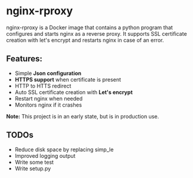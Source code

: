 # nginx-rproxy
nginx-rproxy is a Docker image that contains a python program that configures and starts nginx as a reverse proxy.
It supports SSL certificate creation with let's encrypt and restarts nginx in case of an error.

## Features:

* Simple **Json configuration**
* **HTTPS support** when certificate is present
* HTTP to HTTS redirect
* Auto SSL certificate creation with **Let's encrypt**
* Restart nginx when needed
* Monitors nginx if it crashes


**Note:** This project is in an early state, but is in production use.

## TODOs

* Reduce disk space by replacing simp_le
* Improved logging output
* Write some test
* Write setup.py
